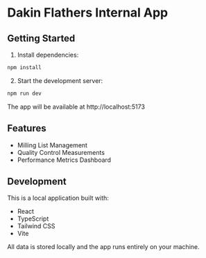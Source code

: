 # Dakin Flathers Internal App

## Getting Started

1. Install dependencies:
```bash
npm install
```

2. Start the development server:
```bash
npm run dev
```

The app will be available at http://localhost:5173

## Features

- Milling List Management
- Quality Control Measurements
- Performance Metrics Dashboard

## Development

This is a local application built with:
- React
- TypeScript
- Tailwind CSS
- Vite

All data is stored locally and the app runs entirely on your machine.